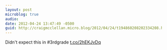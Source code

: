 ```yaml
---
layout: post
microblog: true
audio: 
date: 2012-04-24 13:47:49 -0500
guid: http://craigmcclellan.micro.blog/2012/04/24/t194860208202334208.html
---
```

Didn't expect this in #3rdgrade [t.co/2hEKJvDq](http://t.co/2hEKJvDq)
